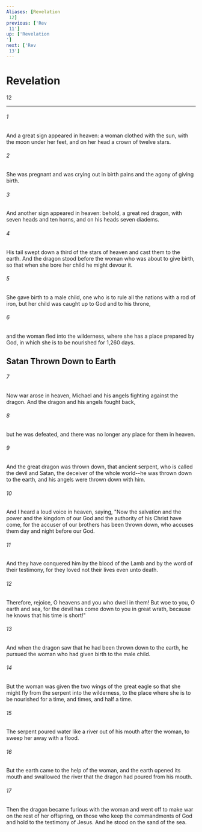 ```yaml
---
Aliases: [Revelation 12]
previous: ['Rev 11']
up: ['Revelation']
next: ['Rev 13']
---
```

# Revelation 12

***
 

###### 1 
And a great sign appeared in heaven: a woman clothed with the sun, with the moon under her feet, and on her head a crown of twelve stars.  

###### 2 
She was pregnant and was crying out in birth pains and the agony of giving birth.  

###### 3 
And another sign appeared in heaven: behold, a great red dragon, with seven heads and ten horns, and on his heads seven diadems.  

###### 4 
His tail swept down a third of the stars of heaven and cast them to the earth. And the dragon stood before the woman who was about to give birth, so that when she bore her child he might devour it.  

###### 5 
She gave birth to a male child, one who is to rule all the nations with a rod of iron, but her child was caught up to God and to his throne,  

###### 6 
and the woman fled into the wilderness, where she has a place prepared by God, in which she is to be nourished for 1,260 days.  ## Satan Thrown Down to Earth  

###### 7 
Now war arose in heaven, Michael and his angels fighting against the dragon. And the dragon and his angels fought back,  

###### 8 
but he was defeated, and there was no longer any place for them in heaven.  

###### 9 
And the great dragon was thrown down, that ancient serpent, who is called the devil and Satan, the deceiver of the whole world--he was thrown down to the earth, and his angels were thrown down with him.  

###### 10 
And I heard a loud voice in heaven, saying, "Now the salvation and the power and the kingdom of our God and the authority of his Christ have come, for the accuser of our brothers has been thrown down, who accuses them day and night before our God.  

###### 11 
And they have conquered him by the blood of the Lamb and by the word of their testimony, for they loved not their lives even unto death.  

###### 12 
Therefore, rejoice, O heavens and you who dwell in them! But woe to you, O earth and sea, for the devil has come down to you in great wrath, because he knows that his time is short!"  

###### 13 
And when the dragon saw that he had been thrown down to the earth, he pursued the woman who had given birth to the male child.  

###### 14 
But the woman was given the two wings of the great eagle so that she might fly from the serpent into the wilderness, to the place where she is to be nourished for a time, and times, and half a time.  

###### 15 
The serpent poured water like a river out of his mouth after the woman, to sweep her away with a flood.  

###### 16 
But the earth came to the help of the woman, and the earth opened its mouth and swallowed the river that the dragon had poured from his mouth.  

###### 17 
Then the dragon became furious with the woman and went off to make war on the rest of her offspring, on those who keep the commandments of God and hold to the testimony of Jesus. And he stood on the sand of the sea.
